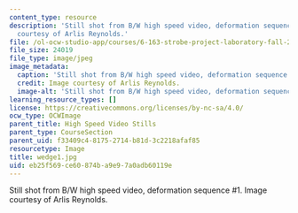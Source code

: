 ```yaml
---
content_type: resource
description: 'Still shot from B/W high speed video, deformation sequence #1. Image
  courtesy of Arlis Reynolds.'
file: /ol-ocw-studio-app/courses/6-163-strobe-project-laboratory-fall-2005/eb25f569ce60874ba9e97a0adb60119e_wedge1.jpg
file_size: 24019
file_type: image/jpeg
image_metadata:
  caption: 'Still shot from B/W high speed video, deformation sequence #1.'
  credit: Image courtesy of Arlis Reynolds.
  image-alt: 'Still shot from B/W high speed video, deformation sequence #1.'
learning_resource_types: []
license: https://creativecommons.org/licenses/by-nc-sa/4.0/
ocw_type: OCWImage
parent_title: High Speed Video Stills
parent_type: CourseSection
parent_uid: f33409c4-8175-2714-b81d-3c2218afaf85
resourcetype: Image
title: wedge1.jpg
uid: eb25f569-ce60-874b-a9e9-7a0adb60119e
---
```

Still shot from B/W high speed video, deformation sequence #1. Image courtesy of Arlis Reynolds.